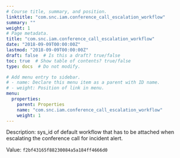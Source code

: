 ```yaml
---
# Course title, summary, and position.
linktitle: "com.snc.iam.conference_call_escalation_workflow"
summary: ""
weight: 1
# Page metadata.
title: "com.snc.iam.conference_call_escalation_workflow"
date: "2018-09-09T00:00:00Z"
lastmod: "2018-09-09T00:00:00Z"
draft: false  # Is this a draft? true/false
toc: true  # Show table of contents? true/false
type: docs  # Do not modify.

# Add menu entry to sidebar.
# - name: Declare this menu item as a parent with ID name.
# - weight: Position of link in menu.
menu:
  properties:
    parent: Properties
    name: "com.snc.iam.conference_call_escalation_workflow"
    weight: 1
---
```


Description: sys_id of default workflow that has to be attached when escalating the conference call for incident alert.


Value: `f2bf43165f88230084a5a184ff4666d0`